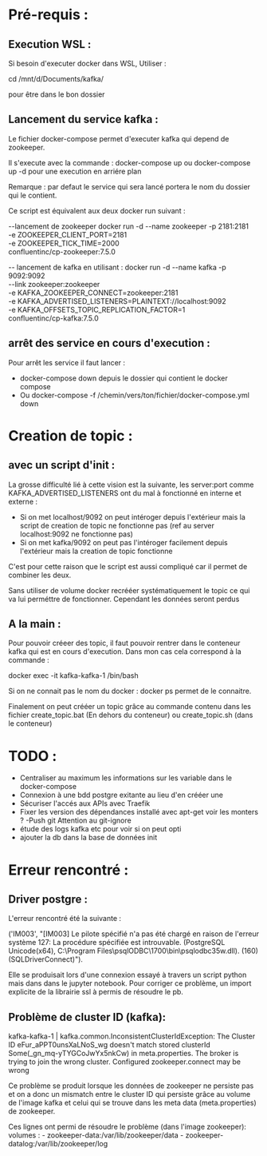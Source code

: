 
# Pré-requis :

## Execution WSL : 

Si besoin d'executer docker dans WSL, 
Utiliser : 

cd /mnt/d/Documents/kafka/

pour être dans le bon dossier

## Lancement du service kafka : 


Le fichier docker-compose permet d'executer kafka qui depend de zookeeper. 


Il s'execute avec la commande : docker-compose up ou docker-compose up -d pour une execution en arriére plan 

Remarque : par defaut le service qui sera lancé portera le nom du dossier qui le contient.

Ce script est équivalent aux deux docker run suivant : 

--lancement de zookeeper
docker run -d --name zookeeper -p 2181:2181 \
  -e ZOOKEEPER_CLIENT_PORT=2181 \
  -e ZOOKEEPER_TICK_TIME=2000 \
  confluentinc/cp-zookeeper:7.5.0

-- lancement de kafka en utilisant : 
docker run -d --name kafka -p 9092:9092 \
  --link zookeeper:zookeeper \
  -e KAFKA_ZOOKEEPER_CONNECT=zookeeper:2181 \
  -e KAFKA_ADVERTISED_LISTENERS=PLAINTEXT://localhost:9092 \
  -e KAFKA_OFFSETS_TOPIC_REPLICATION_FACTOR=1 \
  confluentinc/cp-kafka:7.5.0

## arrêt des service en cours d'execution : 

Pour arrêt les service il faut lancer : 

 - docker-compose down depuis le dossier qui contient le docker compose 
 - Ou docker-compose -f /chemin/vers/ton/fichier/docker-compose.yml down

# Creation de topic : 

## avec un script d'init : 

La grosse difficulté lié à cette vision est la suivante, les server:port comme KAFKA_ADVERTISED_LISTENERS ont du mal à fonctionné en interne et externe : 

- Si on met localhost/9092 on peut intéroger depuis l'extérieur mais la script de creation de topic ne fonctionne pas (ref au server localhost:9092 ne fonctionne pas)
- Si on met kafka/9092 on peut pas l'intéroger facilement depuis l'extérieur mais la creation de topic fonctionne

C'est pour cette raison que le script est aussi compliqué car il permet de combiner les deux.

Sans utiliser de volume docker recrééer systématiquement le topic ce qui va lui perméttre de fonctionner. Cependant les données seront perdus

## A la main : 
Pour pouvoir créeer des topic, il faut pouvoir rentrer dans le conteneur kafka qui est en cours d'execution. Dans mon cas cela correspond à la commande : 

docker exec -it kafka-kafka-1 /bin/bash

Si on ne connait pas le nom du docker : docker ps permet de le connaitre. 

Finalement on peut crééer un topic grâce au commande contenu dans les fichier create_topic.bat (En dehors du conteneur) ou create_topic.sh (dans le conteneur)

# TODO : 

- Centraliser au maximum les informations sur les variable dans le docker-compose
- Connexion à une bdd postgre exitante au lieu d'en crééer une
- Sécuriser l'accés aux APIs avec Traefik
- Fixer les version des dépendances installé avec apt-get voir les monters ?
-Push git Attention au git-ignore
- étude des logs kafka etc pour voir si on peut opti
- ajouter la db dans la base de données init

# Erreur rencontré : 

## Driver postgre : 

L'erreur rencontré été la suivante : 

('IM003', "[IM003] Le pilote spécifié n'a pas été chargé en raison de l'erreur système  127: La procédure spécifiée est introuvable. (PostgreSQL Unicode(x64), C:\\Program Files\\psqlODBC\\1700\\bin\\psqlodbc35w.dll). (160) (SQLDriverConnect)"). 

Elle se produisait lors d'une connexion essayé à travers un script python mais dans dans le jupyter notebook. Pour corriger ce problème, un import explicite de la librairie ssl à permis de résoudre le pb. 


## Problème de cluster ID (kafka): 

kafka-kafka-1         | kafka.common.InconsistentClusterIdException: The Cluster ID eFur_aPPT0unsXaLNoS_wg doesn't match stored clusterId Some(_gn_mq-yTYGCoJwYx5nkCw) in meta.properties. The broker is trying to join the wrong cluster. Configured zookeeper.connect may be wrong

Ce problème se produit lorsque les données de zookeeper ne persiste pas et on a donc un mismatch entre le cluster ID qui persiste grâce au volume de l'image kafka et celui qui se trouve dans les meta data (meta.properties) de zookeeper. 

Ces lignes ont permi de résoudre le problème (dans l'image zookeeper): 
    volumes : 
      - zookeeper-data:/var/lib/zookeeper/data
      - zookeeper-datalog:/var/lib/zookeeper/log

